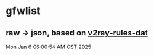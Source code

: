 # gfwlist
## raw -> json, based on [v2ray-rules-dat](https://github.com/Loyalsoldier/v2ray-rules-dat)
Mon Jan  6 06:00:54 AM CST 2025

